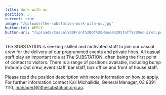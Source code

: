 ```yaml
---
title: Work with us
position: 5
current: true
image: "/uploads/the-substation-work-with-us.jpg"
button-txt: APPLY
button-url: "/uploads/Casual%20Front%20Of%20House%20Staff%20Required.pdf"
---
```


The SUBSTATION is seeking skilled and motivated staff to join our casual crew for the delivery of our programmed events and private hires. All casual staff play an important role at The SUBSTATION, often being the first point of contact to visitors. There is a range of positions available, including bump In/bump Out crew, event staff, bar staff, box office and front of house staff.

Please read the position description with more information on how to apply. For further information contact Kali Michailidis, General Manager, 03 9391 1110, [manager(@)thesubstation.org.au](mailto:manager@thesubstation.org.au).
